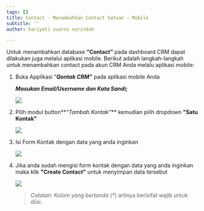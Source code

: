 ```yaml
---
tags: []
title: Contact - Menambahkan Contact Satuan – Mobile
subtitle: ''
author: hariyati suarni nurindah

---
```

Untuk menambahkan database **“Contact”** pada dashboard CRM dapat dilakukan juga melalui aplikasi mobile. Berikut adalah langkah-langkah untuk menambahkan contact pada akun CRM Anda melalu aplikasi mobile:

1. Buka Applikasi “**_Qontak CRM”_** pada aplikasi mobile Anda

   **_Masukan Email/Username dan Kata Sandi;_**

   ![](/uploads/tambahkontak4.jpeg)
2. Pilih modul button**_“Tambah Kontak”_** kemudian pilih dropdown **"Satu Kontak"**

   ![](/uploads/tambahkontak3.jpeg)
3. Isi Form Kontak dengan data yang anda inginkan

   ![](/uploads/tambahkontak2.jpeg)
4. Jika anda sudah mengisi form kontak dengan data yang anda inginkan maka klik **"Create Contact"** untuk menyimpan data tersebut

   ![](/uploads/tambahkontak1.jpeg)

   > _Catatan: Kolom yang bertanda (*_) artinya berisifat wajib untuk diisi.